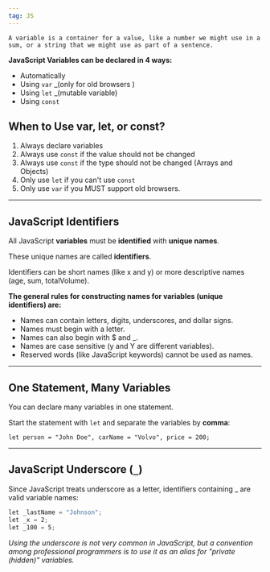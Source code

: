 ```yaml
---
tag: JS
---
```


	A variable is a container for a value, like a number we might use in a sum, or a string that we might use as part of a sentence.

**JavaScript Variables can be declared in 4 ways:**
- Automatically
- Using `var` _(only for old browsers )
- Using `let` _(mutable variable)
- Using `const` 

## When to Use var, let, or const?

1. Always declare variables
2. Always use `const` if the value should not be changed
3. Always use `const` if the type should not be changed (Arrays and Objects)
4. Only use `let` if you can't use `const`
5. Only use `var` if you MUST support old browsers.


___
## JavaScript Identifiers

All JavaScript **variables** must be **identified** with **unique names**.

These unique names are called **identifiers**.

Identifiers can be short names (like x and y) or more descriptive names (age, sum, totalVolume).


**The general rules for constructing names for variables (unique identifiers) are:**
- Names can contain letters, digits, underscores, and dollar signs.
- Names must begin with a letter.
- Names can also begin with $ and _.
- Names are case sensitive (y and Y are different variables).
- Reserved words (like JavaScript keywords) cannot be used as names.

---
## One Statement, Many Variables

You can declare many variables in one statement.

Start the statement with `let` and separate the variables by **comma**:



```JS
let person = "John Doe", carName = "Volvo", price = 200;
```

___
## JavaScript Underscore (`_`)

Since JavaScript treats underscore as a letter, identifiers containing _ are valid variable names:

```js
let _lastName = "Johnson";  
let _x = 2;  
let _100 = 5;  
```

*Using the underscore is not very common in JavaScript, but a convention among professional programmers is to use it as an alias for "private (hidden)" variables.*
